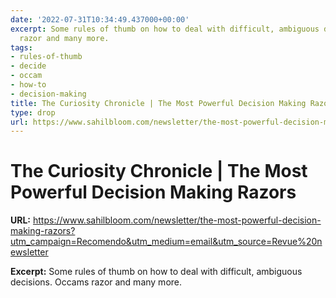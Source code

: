 ```yaml
---
date: '2022-07-31T10:34:49.437000+00:00'
excerpt: Some rules of thumb on how to deal with difficult, ambiguous decisions. Occams
  razor and many more.
tags:
- rules-of-thumb
- decide
- occam
- how-to
- decision-making
title: The Curiosity Chronicle | The Most Powerful Decision Making Razors
type: drop
url: https://www.sahilbloom.com/newsletter/the-most-powerful-decision-making-razors?utm_campaign=Recomendo&utm_medium=email&utm_source=Revue%20newsletter
---
```


# The Curiosity Chronicle | The Most Powerful Decision Making Razors

**URL:** https://www.sahilbloom.com/newsletter/the-most-powerful-decision-making-razors?utm_campaign=Recomendo&utm_medium=email&utm_source=Revue%20newsletter

**Excerpt:** Some rules of thumb on how to deal with difficult, ambiguous decisions. Occams razor and many more.
